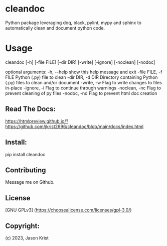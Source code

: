 # cleandoc

Python package leveraging doq, black, pylint, mypy and sphinx to automatically clean and document python code.

# Usage

cleandoc [-h] [-file FILE] [-dir DIR] [-write] [-ignore] [-noclean] [-nodoc]

optional arguments:
  -h, --help           show this help message and exit
  -file FILE, -f FILE  Python (.py) file to clean
  -dir DIR, -d DIR     Directory containing Python (.py) files to clean and/or document
  -write, -w           Flag to write changes to files in-place
  -ignore, -i          Flag to continue through warnings
  -noclean, -nc        Flag to prevent cleaning of py files
  -nodoc, -nd          Flag to prevent html doc creation

## Read The Docs:

https://htmlpreview.github.io/?https://github.com/jkrist2696/cleandoc/blob/main/docs/index.html

## Install:

pip install cleandoc

## Contributing

Message me on Github.

## License

[GNU GPLv3]
(https://choosealicense.com/licenses/gpl-3.0/)

## Copyright:

(c) 2023, Jason Krist